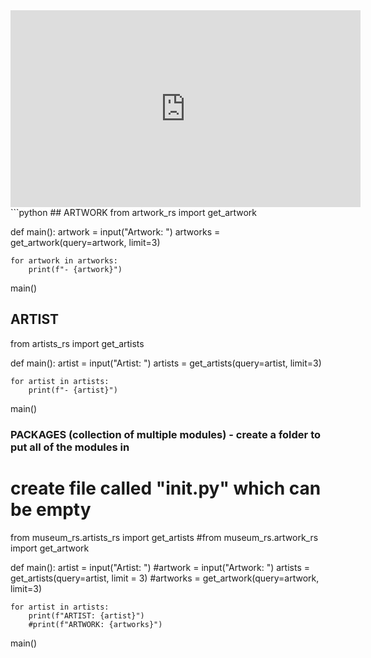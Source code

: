 
<iframe width="560" height="315" 
src="https://video.cs50.io/imrloYMePL0" 
title="YouTube video player" 
frameborder="0" 
allow="accelerometer; autoplay; clipboard-write; encrypted-media; gyroscope; picture-in-picture" 
allowfullscreen></iframe>
```python
## ARTWORK
from artwork_rs import get_artwork

def main():
	artwork = input("Artwork: ")
	artworks = get_artwork(query=artwork, limit=3)
	
	for artwork in artworks:
		print(f"- {artwork}")

main()

## ARTIST
from artists_rs import get_artists

def main():
	artist = input("Artist: ")
	artists = get_artists(query=artist, limit=3)

	for artist in artists:
		print(f"- {artist}")

main()


### PACKAGES (collection of multiple modules) - create a folder to put all of the modules in
# create file called "__init__.py" which can be empty

from museum_rs.artists_rs import get_artists
#from museum_rs.artwork_rs import get_artwork

def main():
	artist = input("Artist: ")
	#artwork = input("Artwork: ")
	artists = get_artists(query=artist, limit = 3)
	#artworks = get_artwork(query=artwork, limit=3)
	
	for artist in artists:
		print(f"ARTIST: {artist}")
		#print(f"ARTWORK: {artworks}")
  
main()



```